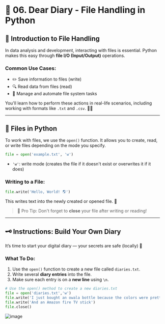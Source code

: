 # 📓 06. Dear Diary - File Handling in Python

## 💾 Introduction to File Handling
In data analysis and development, interacting with files is essential. Python makes this easy through **file I/O (Input/Output)** operations.

### Common Use Cases:
- ✏️ Save information to files (write)
- 🔍 Read data from files (read)
- 🔧 Manage and automate file system tasks

You'll learn how to perform these actions in real-life scenarios, including working with formats like `.txt` and `.csv`. 🧑‍💻

---

## 📂 Files in Python
To work with files, we use the `open()` function. It allows you to create, read, or write files depending on the mode you specify.

```python
file = open('example.txt', 'w')
```

- `'w'`: write mode (creates the file if it doesn't exist or overwrites it if it does)

### Writing to a File:
```python
file.write('Hello, World! 🌎')
```
This writes text into the newly created or opened file. 📝

> 🧠 Pro Tip: Don't forget to **close** your file after writing or reading!

---

## 🗝️ Instructions: Build Your Own Diary
It’s time to start your digital diary — your secrets are safe (locally) 🔐

### What To Do:
1. Use the `open()` function to create a new file called `diaries.txt`.
2. Write several **diary entries** into the file.
3. Make sure each entry is on a **new line** using `\n`.

```python
# Use the open() method to create a new diaries.txt
file = open('diaries.txt','w')
file.write('I just bought an owala bottle because the colors were pretty\n')
file.write('And an Amazon fire TV stick')
file.close()
```
![image](https://github.com/user-attachments/assets/92df3f62-c3c4-482c-8917-ee12c97c6369)
